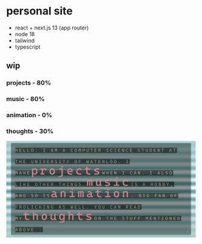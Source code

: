 # personal site

- react + next.js 13 (app router)
- node 18
- tailwind
- typescript

## wip
### projects - 80%
### music - 80%
### animation - 0%
### thoughts - 30%
![home page](image.png)